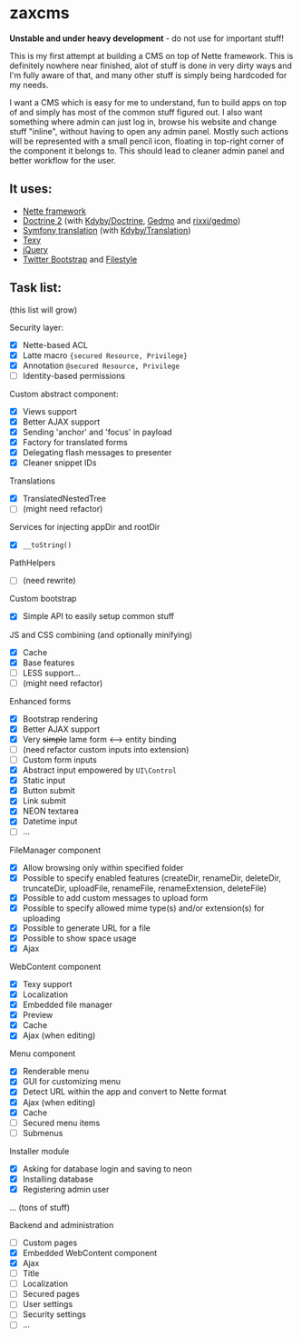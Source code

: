 zaxcms
======

**Unstable and under heavy development** - do not use for important stuff!

This is my first attempt at building a CMS on top of Nette framework. This is definitely nowhere near finished, alot of stuff is done in very dirty ways and I'm fully aware of that, and many other stuff is simply being hardcoded for my needs.

I want a CMS which is easy for me to understand, fun to build apps on top of and simply has most of the common stuff figured out. I also want something where admin can just log in, browse his website and change stuff "inline", without having to open any admin panel. Mostly such actions will be represented with a small pencil icon, floating in top-right corner of the component it belongs to. This should lead to cleaner admin panel and better workflow for the user.

## It uses:
- [Nette framework](https://github.com/nette/nette)
- [Doctrine 2](https://github.com/doctrine/doctrine2) (with [Kdyby/Doctrine](https://github.com/Kdyby/Doctrine), [Gedmo](https://github.com/l3pp4rd/DoctrineExtensions) and [rixxi/gedmo](https://github.com/rixxi/gedmo))
- [Symfony translation](https://github.com/symfony/Translation) (with [Kdyby/Translation](https://github.com/Kdyby/Translation))
- [Texy](https://github.com/dg/texy)
- [jQuery](https://github.com/jquery/jquery)
- [Twitter Bootstrap](https://github.com/twbs/bootstrap) and [Filestyle](https://github.com/markusslima/bootstrap-filestyle)

## Task list:
(this list will grow)

Security layer:
- [x] Nette-based ACL
 - [x] Latte macro `{secured Resource, Privilege}`
 - [x] Annotation `@secured Resource, Privilege`
- [ ] Identity-based permissions

Custom abstract component:
- [x] Views support
- [x] Better AJAX support
- [x] Sending 'anchor' and 'focus' in payload
- [x] Factory for translated forms
- [x] Delegating flash messages to presenter
- [x] Cleaner snippet IDs

Translations
- [x] TranslatedNestedTree
- [ ] (might need refactor)

Services for injecting appDir and rootDir
- [x] `__toString()`

PathHelpers
- [ ] (need rewrite)

Custom bootstrap
- [x] Simple API to easily setup common stuff

JS and CSS combining (and optionally minifying)
- [x] Cache
- [x] Base features
- [ ] LESS support...
- [ ] (might need refactor)

Enhanced forms
- [x] Bootstrap rendering
- [x] Better AJAX support
- [x] Very ~~simple~~ lame form <--> entity binding
- [ ] (need refactor custom inputs into extension)
- [ ] Custom form inputs
 - [x] Abstract input empowered by `UI\Control`
 - [x] Static input
 - [x] Button submit
 - [x] Link submit
 - [x] NEON textarea
 - [x] Datetime input
 - [ ] ...

FileManager component
- [x] Allow browsing only within specified folder
- [x] Possible to specify enabled features (createDir, renameDir, deleteDir, truncateDir, uploadFile, renameFile, renameExtension, deleteFile)
- [x] Possible to add custom messages to upload form
- [x] Possible to specify allowed mime type(s) and/or extension(s) for uploading
- [x] Possible to generate URL for a file
- [x] Possible to show space usage
- [x] Ajax

WebContent component
- [x] Texy support
- [x] Localization
- [x] Embedded file manager
- [x] Preview
- [x] Cache
- [x] Ajax (when editing)

Menu component
- [x] Renderable menu
- [x] GUI for customizing menu
- [x] Detect URL within the app and convert to Nette format
- [x] Ajax (when editing)
- [x] Cache
- [ ] Secured menu items
- [ ] Submenus

Installer module
- [x] Asking for database login and saving to neon
- [x] Installing database
- [x] Registering admin user

... (tons of stuff)

Backend and administration
- [ ] Custom pages
 - [x] Embedded WebContent component
 - [x] Ajax
 - [ ] Title
 - [ ] Localization
 - [ ] Secured pages
- [ ] User settings
- [ ] Security settings
- [ ] ...
